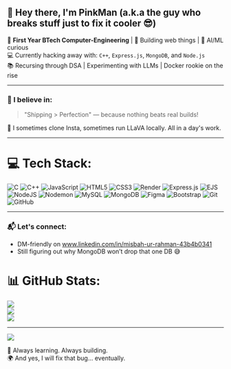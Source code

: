 ## 👋 Hey there, I'm PinkMan (a.k.a the guy who breaks stuff just to fix it cooler 😎)

🔧 **First Year BTech Computer-Engineering** | 🚀 Building web things | 🤖 AI/ML curious  
💻 Currently hacking away with: `C++`, `Express.js`, `MongoDB`, and `Node.js`  
📚 Recursing through DSA | Experimenting with LLMs | Docker rookie on the rise  

---

### 🎯 I believe in:
> "Shipping > Perfection" — because nothing beats real builds!

📸 I sometimes clone Insta, sometimes run LLaVA locally. All in a day's work.

---

# 💻 Tech Stack:
![C](https://img.shields.io/badge/c-%2300599C.svg?style=for-the-badge&logo=c&logoColor=white) ![C++](https://img.shields.io/badge/c++-%2300599C.svg?style=for-the-badge&logo=c%2B%2B&logoColor=white) ![JavaScript](https://img.shields.io/badge/javascript-%23323330.svg?style=for-the-badge&logo=javascript&logoColor=%23F7DF1E) ![HTML5](https://img.shields.io/badge/html5-%23E34F26.svg?style=for-the-badge&logo=html5&logoColor=white) ![CSS3](https://img.shields.io/badge/css3-%231572B6.svg?style=for-the-badge&logo=css3&logoColor=white) ![Render](https://img.shields.io/badge/Render-%46E3B7.svg?style=for-the-badge&logo=render&logoColor=white) ![Express.js](https://img.shields.io/badge/express.js-%23404d59.svg?style=for-the-badge&logo=express&logoColor=%2361DAFB) ![EJS](https://img.shields.io/badge/ejs-%23B4CA65.svg?style=for-the-badge&logo=ejs&logoColor=black) ![NodeJS](https://img.shields.io/badge/node.js-6DA55F?style=for-the-badge&logo=node.js&logoColor=white) ![Nodemon](https://img.shields.io/badge/NODEMON-%23323330.svg?style=for-the-badge&logo=nodemon&logoColor=%BBDEAD) ![MySQL](https://img.shields.io/badge/mysql-4479A1.svg?style=for-the-badge&logo=mysql&logoColor=white) ![MongoDB](https://img.shields.io/badge/MongoDB-%234ea94b.svg?style=for-the-badge&logo=mongodb&logoColor=white) ![Figma](https://img.shields.io/badge/figma-%23F24E1E.svg?style=for-the-badge&logo=figma&logoColor=white) ![Bootstrap](https://img.shields.io/badge/bootstrap-%238511FA.svg?style=for-the-badge&logo=bootstrap&logoColor=white) ![Git](https://img.shields.io/badge/git-%23F05033.svg?style=for-the-badge&logo=git&logoColor=white) ![GitHub](https://img.shields.io/badge/github-%23121011.svg?style=for-the-badge&logo=github&logoColor=white)

---

### 📬 Let's connect:
- DM-friendly on www.linkedin.com/in/misbah-ur-rahman-43b4b0341 
- Still figuring out why MongoDB won’t drop that one DB 😅

# 📊 GitHub Stats:
![](https://github-readme-stats.vercel.app/api?username=pinkkman&theme=merko&hide_border=false&include_all_commits=false&count_private=false)<br/>
![](https://nirzak-streak-stats.vercel.app/?user=pinkkman&theme=merko&hide_border=false)<br/>
![](https://github-readme-stats.vercel.app/api/top-langs/?username=pinkkman&theme=merko&hide_border=false&include_all_commits=false&count_private=false&layout=compact)

---
[![](https://visitcount.itsvg.in/api?id=pinkkman&icon=0&color=0)](https://visitcount.itsvg.in)

<!-- Proudly created with GPRM ( https://gprm.itsvg.in ) -->

🧠 Always learning. Always building.  
🌍 And yes, I will fix that bug... eventually.

